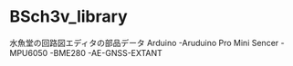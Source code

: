 # BSch3v_library
水魚堂の回路図エディタの部品データ
Arduino
  -Aruduino Pro Mini
Sencer
  -MPU6050
  -BME280
  -AE-GNSS-EXTANT
